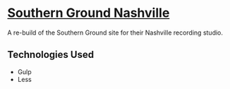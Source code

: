 # [Southern Ground Nashville](http://www.southerngroundnashville.com/)

A re-build of the Southern Ground site for their Nashville recording studio.

## Technologies Used

* Gulp
* Less
